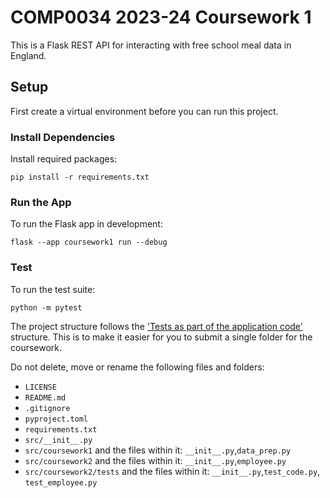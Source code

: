 # COMP0034 2023-24 Coursework 1

This is a Flask REST API for interacting with free school meal data in England.

## Setup

First create a virtual environment before you can run this project.
### Install Dependencies 
Install required packages:
```
pip install -r requirements.txt
```
### Run the App 
To run the Flask app in development:
```
flask --app coursework1 run --debug
```
### Test
To run the test suite:
```
python -m pytest
```



The project structure follows
the ['Tests as part of the application code'](https://docs.pytest.org/en/7.1.x/explanation/goodpractices.html#tests-as-part-of-application-code)
structure. This is to make it easier for you to submit a single folder for the coursework.

Do not delete, move or rename the following files and folders:

- `LICENSE`
- `README.md`
- `.gitignore`
- `pyproject.toml`
- `requirements.txt`
- `src/__init__.py`
- `src/coursework1` and the files within it: `__init__.py`,`data_prep.py`
- `src/coursework2` and the files within it: `__init__.py`,`employee.py`
- `src/coursework2/tests` and the files within it: `__init__.py`,`test_code.py`, `test_employee.py`
